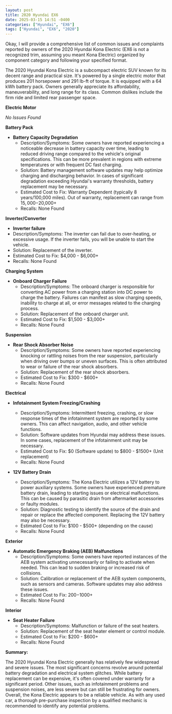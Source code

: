 ```yaml
---
layout: post
title: 2020 Hyundai EX6
date: 2025-03-15 14:51 -0400
categories: ["Hyundai", "EX6"]
tags: ["Hyundai", "EX6", "2020"]
---
```

Okay, I will provide a comprehensive list of common issues and complaints reported by owners of the 2020 Hyundai Kona Electric (EX6 is not a recognized trim, assuming you meant Kona Electric) organized by component category and following your specified format.

The 2020 Hyundai Kona Electric is a subcompact electric SUV known for its decent range and practical size. It's powered by a single electric motor that produces 201 horsepower and 291 lb-ft of torque. It is equipped with a 64 kWh battery pack. Owners generally appreciate its affordability, maneuverability, and long range for its class. Common dislikes include the firm ride and limited rear passenger space.

**Electric Motor**

*No Issues Found*

**Battery Pack**

*   **Battery Capacity Degradation**
    *   Description/Symptoms: Some owners have reported experiencing a noticeable decrease in battery capacity over time, leading to reduced driving range compared to the vehicle's original specifications. This can be more prevalent in regions with extreme temperatures or with frequent DC fast charging.
    *   Solution: Battery management software updates may help optimize charging and discharging behavior. In cases of significant degradation exceeding Hyundai's warranty thresholds, battery replacement may be necessary.
    *   Estimated Cost to Fix: Warranty Dependent (typically 8 years/100,000 miles). Out of warranty, replacement can range from $15,000-$20,000+
    *   Recalls: None Found

**Inverter/Converter**
* **Inverter failure**
 * Description/Symptoms: The inverter can fail due to over-heating, or excessive usage. If the inverter fails, you will be unable to start the vehicle.
 * Solution: Replacement of the inverter.
 * Estimated Cost to Fix: $4,000 - $6,000+
 * Recalls: None Found

**Charging System**

*   **Onboard Charger Failure**
    *   Description/Symptoms: The onboard charger is responsible for converting AC power from a charging station into DC power to charge the battery. Failures can manifest as slow charging speeds, inability to charge at all, or error messages related to the charging process.
    *   Solution: Replacement of the onboard charger unit.
    *   Estimated Cost to Fix: $1,500 - $3,000+
    *   Recalls: None Found

**Suspension**

*   **Rear Shock Absorber Noise**
    *   Description/Symptoms: Some owners have reported experiencing knocking or rattling noises from the rear suspension, particularly when driving over bumps or uneven surfaces. This is often attributed to wear or failure of the rear shock absorbers.
    *   Solution: Replacement of the rear shock absorbers.
    *   Estimated Cost to Fix: $300 - $600+
    *   Recalls: None Found

**Electrical**

*   **Infotainment System Freezing/Crashing**
    *   Description/Symptoms: Intermittent freezing, crashing, or slow response times of the infotainment system are reported by some owners. This can affect navigation, audio, and other vehicle functions.
    *   Solution: Software updates from Hyundai may address these issues. In some cases, replacement of the infotainment unit may be necessary.
    *   Estimated Cost to Fix: $0 (Software update) to $800 - $1500+ (Unit replacement)
    *   Recalls: None Found

*   **12V Battery Drain**
    * Description/Symptoms: The Kona Electric utilizes a 12V battery to power auxiliary systems. Some owners have experienced premature battery drain, leading to starting issues or electrical malfunctions. This can be caused by parasitic drain from aftermarket accessories or faulty modules.
    * Solution: Diagnostic testing to identify the source of the drain and repair or replace the affected component. Replacing the 12V battery may also be necessary.
    * Estimated Cost to Fix: $100 - $500+ (depending on the cause)
    * Recalls: None Found

**Exterior**

*   **Automatic Emergency Braking (AEB) Malfunctions**
    *   Description/Symptoms: Some owners have reported instances of the AEB system activating unnecessarily or failing to activate when needed. This can lead to sudden braking or increased risk of collisions.
    *   Solution: Calibration or replacement of the AEB system components, such as sensors and cameras. Software updates may also address these issues.
    *   Estimated Cost to Fix: $200-$1000+
    *   Recalls: None Found

**Interior**

*   **Seat Heater Failure**
    *   Description/Symptoms: Malfunction or failure of the seat heaters.
    *   Solution: Replacement of the seat heater element or control module.
    *   Estimated Cost to Fix: $200 - $600+
    *   Recalls: None Found

**Summary:**

The 2020 Hyundai Kona Electric generally has relatively few widespread and severe issues. The most significant concerns revolve around potential battery degradation and electrical system glitches. While battery replacement can be expensive, it's often covered under warranty for a significant period. Other issues, such as infotainment problems and suspension noises, are less severe but can still be frustrating for owners. Overall, the Kona Electric appears to be a reliable vehicle. As with any used car, a thorough pre-purchase inspection by a qualified mechanic is recommended to identify any potential problems.

